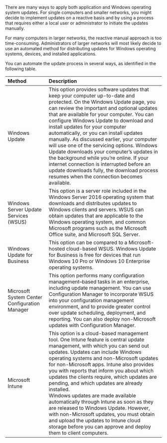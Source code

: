 ﻿There are many ways to apply both application and Windows operating system updates. For single computers and smaller networks, you might decide to implement updates on a reactive basis and by using a process that requires either a local user or administrator to initiate the updates manually.

For many computers in larger networks, the reactive manual approach is too time-consuming. Administrators of larger networks will most likely decide to use an automated method for distributing updates for Windows operating systems, devices, and installed applications.

You can automate the update process in several ways, as identified in the following table.

| **Method**| **Description**|
| :--- | :--- |
| Windows Update| This option provides software updates that keep your computer up-to-date and protected. On the Windows Update page, you can review the important and optional updates that are available for your computer. You can configure Windows Update to download and install updates for your computer automatically, or you can install updates manually. As discussed earlier, your computer will use one of the servicing options. Windows Update downloads your computer’s updates in the background while you’re online. If your internet connection is interrupted before an update downloads fully, the download process resumes when the connection becomes available.|
| Windows Server Update Services (WSUS)| This option is a server role included in the Windows Server 2016 operating system that downloads and distributes updates to Windows clients and servers. WSUS can obtain updates that are applicable to the Windows operating system, and common Microsoft programs such as the Microsoft Office suite, and Microsoft SQL Server.|
| Windows Update for Business| This option can be compared to a Microsoft-hosted cloud-based WSUS. Windows Update for Business is free for devices that run Windows 10 Pro or Windows 10 Enterprise operating systems.|
| Microsoft System Center Configuration Manager| This option performs many configuration management–based tasks in an enterprise, including update management. You can use Configuration Manager to incorporate WSUS into your configuration management environment, and to provide greater control over update scheduling, deployment, and reporting. You can also deploy non-Microsoft updates with Configuration Manager.|
| Microsoft Intune| This option is a cloud-based management tool. One Intune feature is central update management, with which you can send out updates. Updates can include Windows operating systems and non-Microsoft updates for non-Microsoft apps. Intune also provides you with reports that inform you about which updates the clients require, which updates are pending, and which updates are already installed. <br>Windows updates are made available automatically through Intune as soon as they are released to Windows Update. However, with non-Microsoft updates, you must obtain and upload the updates to Intune cloud storage before you can approve and deploy them to client computers.|

